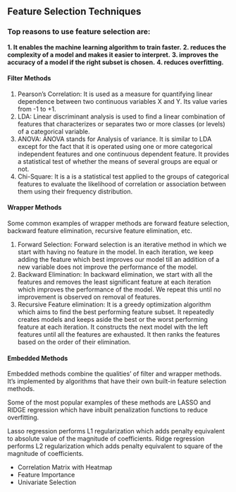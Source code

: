## Feature Selection Techniques

### Top reasons to use feature selection are:

__1. It enables the machine learning algorithm to train faster.__
__2.  reduces the complexity of a model and makes it easier to interpret.__
__3. improves the accuracy of a model if the right subset is chosen.__
__4.  reduces overfitting.__

#### Filter Methods
1. Pearson’s Correlation: It is used as a measure for quantifying linear dependence between two continuous variables X and Y. Its value varies from -1 to +1.
2. LDA: Linear discriminant analysis is used to find a linear combination of features that characterizes or separates two or more classes (or levels) of a categorical variable.
3. ANOVA: ANOVA stands for Analysis of variance. It is similar to LDA except for the fact that it is operated using one or more categorical independent features and one continuous dependent feature. It provides a statistical test of whether the means of several groups are equal or not.
4. Chi-Square: It is a is a statistical test applied to the groups of categorical features to evaluate the likelihood of correlation or association between them using their frequency distribution.

#### Wrapper Methods
Some common examples of wrapper methods are forward feature selection, backward feature elimination, recursive feature elimination, etc.

1. Forward Selection: Forward selection is an iterative method in which we start with having no feature in the model. In each iteration, we keep adding the feature which best improves our model till an addition of a new variable does not improve the performance of the model.
2. Backward Elimination: In backward elimination, we start with all the features and removes the least significant feature at each iteration which improves the performance of the model. We repeat this until no improvement is observed on removal of features.
3. Recursive Feature elimination: It is a greedy optimization algorithm which aims to find the best performing feature subset. It repeatedly creates models and keeps aside the best or the worst performing feature at each iteration. It constructs the next model with the left features until all the features are exhausted. It then ranks the features based on the order of their elimination.

#### Embedded Methods

Embedded methods combine the qualities’ of filter and wrapper methods. It’s implemented by algorithms that have their own built-in feature selection methods.

Some of the most popular examples of these methods are LASSO and RIDGE regression which have inbuilt penalization functions to reduce overfitting.

Lasso regression performs L1 regularization which adds penalty equivalent to absolute value of the magnitude of coefficients.
Ridge regression performs L2 regularization which adds penalty equivalent to square of the magnitude of coefficients.

- Correlation Matrix with Heatmap
- Feature Importance
- Univariate Selection
